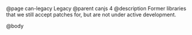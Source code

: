 @page can-legacy Legacy
@parent canjs 4
@description Former libraries that we still accept patches for, but are
not under active development.

@body
